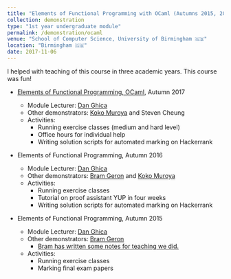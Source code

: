 ```yaml
---	
title: "Elements of Functional Programming with OCaml (Autumns 2015, 2016, 2017)"		
collection: demonstration		
type: "1st year undergraduate module"		
permalink: /demonstration/ocaml
venue: "School of Computer Science, University of Birmingham 🇬🇧"		
location: "Birmingham 🇬🇧"		
date: 2017-11-06		
---	
```

 		
I helped with teaching of this course in three academic years. This course was fun! 

* [Elements of Functional Programming, OCaml](https://canvas.bham.ac.uk/courses/27251), Autumn 2017		
   * Module Lecturer: [Dan Ghica](http://www.cs.bham.ac.uk/~drg/) 		
   * Other demonstrators: [Koko Muroya](http://www.cs.bham.ac.uk/~kxm538/) and Steven Cheung		
   * Activities:  
     * Running exercise classes (medium and hard level)
     * Office hours for individual help 
     * Writing solution scripts for automated marking on Hackerrank
  
   
* Elements of Functional Programming, Autumn 2016 		
   * Module Lecturer: [Dan Ghica](http://www.cs.bham.ac.uk/~drg/) 		
   * Other demonstrators: [Bram Geron](https://bram.xyz/blog/) and [Koko Muroya](http://www.cs.bham.ac.uk/~kxm538/)		
   * Activities: 
     * Running exercise classes
     * Tutorial on proof assistant YUP in four weeks 
     * Writing solution scripts for automated marking on Hackerrank

* Elements of Functional Programming, Autumn 2015 		
   * Module Lecturer: [Dan Ghica](http://www.cs.bham.ac.uk/~drg/) 		
   * Other demonstrators: [Bram Geron](https://bram.xyz/blog/)
     * [Bram has written some notes for teaching we did.](http://efc.2015.uob.bram.xyz/)
   * Activities:
      * Running exercise classes
      * Marking final exam papers 